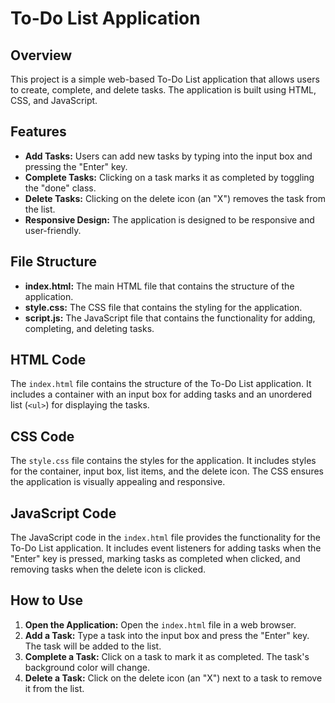 # To-Do List Application

## Overview

This project is a simple web-based To-Do List application that allows users to create, complete, and delete tasks. The application is built using HTML, CSS, and JavaScript. 

## Features

- **Add Tasks:** Users can add new tasks by typing into the input box and pressing the "Enter" key.
- **Complete Tasks:** Clicking on a task marks it as completed by toggling the "done" class.
- **Delete Tasks:** Clicking on the delete icon (an "X") removes the task from the list.
- **Responsive Design:** The application is designed to be responsive and user-friendly.

## File Structure

- **index.html:** The main HTML file that contains the structure of the application.
- **style.css:** The CSS file that contains the styling for the application.
- **script.js:** The JavaScript file that contains the functionality for adding, completing, and deleting tasks.

## HTML Code

The `index.html` file contains the structure of the To-Do List application. It includes a container with an input box for adding tasks and an unordered list (`<ul>`) for displaying the tasks.

## CSS Code

The `style.css` file contains the styles for the application. It includes styles for the container, input box, list items, and the delete icon. The CSS ensures the application is visually appealing and responsive.

## JavaScript Code

The JavaScript code in the `index.html` file provides the functionality for the To-Do List application. It includes event listeners for adding tasks when the "Enter" key is pressed, marking tasks as completed when clicked, and removing tasks when the delete icon is clicked.

## How to Use

1. **Open the Application:** Open the `index.html` file in a web browser.
2. **Add a Task:** Type a task into the input box and press the "Enter" key. The task will be added to the list.
3. **Complete a Task:** Click on a task to mark it as completed. The task's background color will change.
4. **Delete a Task:** Click on the delete icon (an "X") next to a task to remove it from the list.

